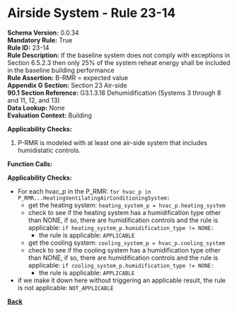 
# Airside System - Rule 23-14 

**Schema Version:** 0.0.34  
**Mandatory Rule:** True  
**Rule ID:** 23-14  
**Rule Description:** If the baseline system does not comply with exceptions in Section 6.5.2.3 then only 25% of the system reheat energy shall be included in the baseline building performance  
**Rule Assertion:** B-RMR = expected value  
**Appendix G Section:** Section 23 Air-side  
**90.1 Section Reference:** G3.1.3.18 Dehumidification (Systems 3 through 8 and 11, 12, and 13)  
**Data Lookup:** None  
**Evaluation Context:** Building  

**Applicability Checks:**  

1. P-RMR is modeled with at least one air-side system that includes humidistatic controls.  

**Function Calls:**  


**Applicability Checks:**  
- For each hvac_p in the P_RMR: `for hvac_p in P_RMR...HeatingVentilatingAirConditioningSystem:`
    - get the heating system: `heating_system_p = hvac_p.heating_system`
    - check to see if the heating system has a humidification type other than NONE, if so, there are humidification controls and the rule is applicable: `if heating_system_p.humidification_type != NONE:`
        - the rule is applicable: `APPLICABLE`
    - get the cooling system: `cooling_system_p = hvac_p.cooling_system`
    - check to see if the cooling system has a humidification type other than NONE, if so, there are humidification controls and the rule is applicable: `if cooling_system_p.humidification_type != NONE:`
        - the rule is applicable: `APPLICABLE`
- if we make it down here without triggering an applicable result, the rule is not applicable: `NOT_APPLICABLE`


**[Back](../_toc.md)**



